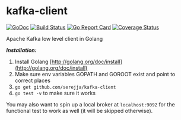 kafka-client
============
[![GoDoc](https://godoc.org/github.com/serejja/kafka-client?status.png)](https://godoc.org/github.com/serejja/kafka-client)
[![Build Status](https://travis-ci.org/serejja/kafka-client.svg?branch=master)](https://travis-ci.org/serejja/kafka-client)
[![Go Report Card](https://goreportcard.com/badge/github.com/serejja/kafka-client)](https://goreportcard.com/report/github.com/serejja/kafka-client)
[![Coverage Status](https://coveralls.io/repos/github/serejja/kafka-client/badge.svg?branch=master)](https://coveralls.io/github/serejja/kafka-client?branch=master)

Apache Kafka low level client in Golang

***Installation:***

1. Install Golang [http://golang.org/doc/install](http://golang.org/doc/install)
2. Make sure env variables GOPATH and GOROOT exist and point to correct places
3. `go get github.com/serejja/kafka-client`
4. `go test -v` to make sure it works

You may also want to spin up a local broker at `localhost:9092` for the functional test to work as well (it will be skipped otherwise).